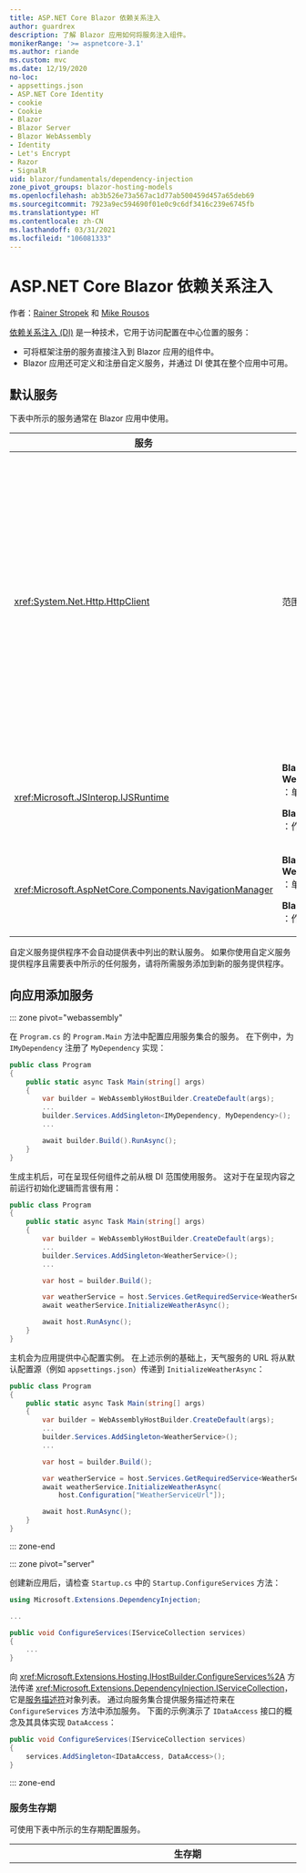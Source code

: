```yaml
---
title: ASP.NET Core Blazor 依赖关系注入
author: guardrex
description: 了解 Blazor 应用如何将服务注入组件。
monikerRange: '>= aspnetcore-3.1'
ms.author: riande
ms.custom: mvc
ms.date: 12/19/2020
no-loc:
- appsettings.json
- ASP.NET Core Identity
- cookie
- Cookie
- Blazor
- Blazor Server
- Blazor WebAssembly
- Identity
- Let's Encrypt
- Razor
- SignalR
uid: blazor/fundamentals/dependency-injection
zone_pivot_groups: blazor-hosting-models
ms.openlocfilehash: ab3b526e73a567ac1d77ab500459d457a65deb69
ms.sourcegitcommit: 7923a9ec594690f01e0c9c6df3416c239e6745fb
ms.translationtype: HT
ms.contentlocale: zh-CN
ms.lasthandoff: 03/31/2021
ms.locfileid: "106081333"
---
```

# <a name="aspnet-core-blazor-dependency-injection"></a>ASP.NET Core Blazor 依赖关系注入

作者：[Rainer Stropek](https://www.timecockpit.com) 和 [Mike Rousos](https://github.com/mjrousos)

[依赖关系注入 (DI)](xref:fundamentals/dependency-injection) 是一种技术，它用于访问配置在中心位置的服务：

* 可将框架注册的服务直接注入到 Blazor 应用的组件中。
* Blazor 应用还可定义和注册自定义服务，并通过 DI 使其在整个应用中可用。

## <a name="default-services"></a>默认服务

下表中所示的服务通常在 Blazor 应用中使用。

| 服务 | 生存期 | 描述 |
| ------- | -------- | ----------- |
| <xref:System.Net.Http.HttpClient> | 范围内 | <p>提供用于发送 HTTP 请求以及从 URI 标识的资源接收 HTTP 响应的方法。</p><p>Blazor WebAssembly 应用中 <xref:System.Net.Http.HttpClient> 的实例使用浏览器在后台处理 HTTP 流量。</p><p>默认情况下，Blazor Server 应用不包含配置为服务的 <xref:System.Net.Http.HttpClient>。 向 Blazor Server 应用提供 <xref:System.Net.Http.HttpClient>。</p><p>有关详细信息，请参阅 <xref:blazor/call-web-api>。</p><p><xref:System.Net.Http.HttpClient> 注册为作用域服务，而不是单一实例。 有关详细信息，请参阅[服务生存期](#service-lifetime)部分。</p> |
| <xref:Microsoft.JSInterop.IJSRuntime> | <p>**Blazor WebAssembly** ：单例</p><p>**Blazor Server** ：作用域</p> | 表示在其中调度 JavaScript 调用的 JavaScript 运行时实例。 有关详细信息，请参阅 <xref:blazor/call-javascript-from-dotnet>。 |
| <xref:Microsoft.AspNetCore.Components.NavigationManager> | <p>**Blazor WebAssembly** ：单例</p><p>**Blazor Server** ：作用域</p> | 包含用于处理 URI 和导航状态的帮助程序。 有关详细信息，请参阅 [URI 和导航状态帮助程序](xref:blazor/fundamentals/routing#uri-and-navigation-state-helpers)。 |

自定义服务提供程序不会自动提供表中列出的默认服务。 如果你使用自定义服务提供程序且需要表中所示的任何服务，请将所需服务添加到新的服务提供程序。

## <a name="add-services-to-an-app"></a>向应用添加服务

::: zone pivot="webassembly"

在 `Program.cs` 的 `Program.Main` 方法中配置应用服务集合的服务。 在下例中，为 `IMyDependency` 注册了 `MyDependency` 实现：

```csharp
public class Program
{
    public static async Task Main(string[] args)
    {
        var builder = WebAssemblyHostBuilder.CreateDefault(args);
        ...
        builder.Services.AddSingleton<IMyDependency, MyDependency>();
        ...

        await builder.Build().RunAsync();
    }
}
```

生成主机后，可在呈现任何组件之前从根 DI 范围使用服务。 这对于在呈现内容之前运行初始化逻辑而言很有用：

```csharp
public class Program
{
    public static async Task Main(string[] args)
    {
        var builder = WebAssemblyHostBuilder.CreateDefault(args);
        ...
        builder.Services.AddSingleton<WeatherService>();
        ...

        var host = builder.Build();

        var weatherService = host.Services.GetRequiredService<WeatherService>();
        await weatherService.InitializeWeatherAsync();

        await host.RunAsync();
    }
}
```

主机会为应用提供中心配置实例。 在上述示例的基础上，天气服务的 URL 将从默认配置源（例如 `appsettings.json`）传递到 `InitializeWeatherAsync`：

```csharp
public class Program
{
    public static async Task Main(string[] args)
    {
        var builder = WebAssemblyHostBuilder.CreateDefault(args);
        ...
        builder.Services.AddSingleton<WeatherService>();
        ...

        var host = builder.Build();

        var weatherService = host.Services.GetRequiredService<WeatherService>();
        await weatherService.InitializeWeatherAsync(
            host.Configuration["WeatherServiceUrl"]);

        await host.RunAsync();
    }
}
```

::: zone-end

::: zone pivot="server"

创建新应用后，请检查 `Startup.cs` 中的 `Startup.ConfigureServices` 方法：

```csharp
using Microsoft.Extensions.DependencyInjection;

...

public void ConfigureServices(IServiceCollection services)
{
    ...
}
```

向 <xref:Microsoft.Extensions.Hosting.IHostBuilder.ConfigureServices%2A> 方法传递 <xref:Microsoft.Extensions.DependencyInjection.IServiceCollection>，它是[服务描述符](xref:Microsoft.Extensions.DependencyInjection.ServiceDescriptor)对象列表。 通过向服务集合提供服务描述符来在 `ConfigureServices` 方法中添加服务。 下面的示例演示了 `IDataAccess` 接口的概念及其具体实现 `DataAccess`：

```csharp
public void ConfigureServices(IServiceCollection services)
{
    services.AddSingleton<IDataAccess, DataAccess>();
}
```

::: zone-end

### <a name="service-lifetime"></a>服务生存期

可使用下表中所示的生存期配置服务。

| 生存期 | 描述 |
| -------- | ----------- |
| <xref:Microsoft.Extensions.DependencyInjection.ServiceDescriptor.Scoped%2A> | <p>Blazor WebAssembly 应用当前没有 DI 范围的概念。 已注册 `Scoped` 的服务的行为与 `Singleton` 服务类似。</p><p>Blazor Server 托管模型在 HTTP 请求中支持 `Scoped` 生存期，但在客户端上加载的组件中的 SignalR 连接/线路消息中则不支持。 在页面或视图之间或从页面或视图导航到组件时，应用的 Razor 页面或 MVC 部分会正常处理作用域服务并在每个 HTTP 请求上重新创建服务。 在客户端上的组件间导航时，作用域服务不会重建，其中与服务器之间的通信通过用户线路的 SignalR 连接进行，而不是通过 HTTP 请求进行。 在客户端上的以下组件方案中，将重建作用域服务，因为为用户创建了新线路：</p><ul><li>用户关闭了浏览器窗口。 用户打开了一个新窗口，并向后导航到该应用。</li><li>用户在浏览器窗口中关闭应用的最后一个选项卡。 用户打开了一个新的选项卡，并向后导航到该应用。</li><li>用户选择浏览器的重新加载/刷新按钮。</li></ul><p>若要详细了解如何在 Blazor Server 应用中跨作用域服务保留用户状态，请参阅 <xref:blazor/hosting-models?pivots=server>。</p> |
| <xref:Microsoft.Extensions.DependencyInjection.ServiceDescriptor.Singleton%2A> | DI 创建服务的单个实例。 需要 `Singleton` 服务的所有组件都会接收同一服务的实例。 |
| <xref:Microsoft.Extensions.DependencyInjection.ServiceDescriptor.Transient%2A> | 每当组件从服务容器获取 `Transient` 服务的实例时，它都会接收该服务的新实例。 |

DI 系统基于 ASP.NET Core 中的 DI 系统。 有关详细信息，请参阅 <xref:fundamentals/dependency-injection>。

## <a name="request-a-service-in-a-component"></a>在组件中请求服务

将服务添加到服务集合后，使用 [`@inject`](xref:mvc/views/razor#inject) Razor 指令将服务注入组件，该指令具有两个参数：

* 类型：要注入的服务的类型。
* 属性：接收注入的应用服务的属性的名称。 属性无需手动创建。 编译器会创建属性。

有关详细信息，请参阅 <xref:mvc/views/dependency-injection>。

使用多个 [`@inject`](xref:mvc/views/razor#inject) 语句来注入不同的服务。

下面的示例展示了如何使用 [`@inject`](xref:mvc/views/razor#inject)。 将实现 `Services.IDataAccess` 的服务注入组件的 `DataRepository` 属性中。 请注意代码是如何仅使用 `IDataAccess` 抽象的：

::: moniker range=">= aspnetcore-5.0"

[!code-razor[](~/blazor/common/samples/5.x/BlazorSample_Server/Pages/dependency-injection/CustomerList.razor?name=snippet&highlight=2,19)]

::: moniker-end

::: moniker range="< aspnetcore-5.0"

[!code-razor[](~/blazor/common/samples/3.x/BlazorSample_Server/Pages/dependency-injection/CustomerList.razor?name=snippet&highlight=2,19)]

::: moniker-end

在内部，生成的属性 (`DataRepository`) 使用 [`[Inject]` 特性](xref:Microsoft.AspNetCore.Components.InjectAttribute)。 通常，不直接使用此特性。 如果组件需要基类，并且基类也需要注入的属性，请手动添加 [`[Inject]` 特性](xref:Microsoft.AspNetCore.Components.InjectAttribute)：

```csharp
using Microsoft.AspNetCore.Components;

public class ComponentBase : IComponent
{
    [Inject]
    protected IDataAccess DataRepository { get; set; }

    ...
}
```

在派生自基类的组件中，不需要 [`@inject`](xref:mvc/views/razor#inject) 指令。 基类的 <xref:Microsoft.AspNetCore.Components.InjectAttribute> 就已足够：

```razor
@page "/demo"
@inherits ComponentBase

<h1>Demo Component</h1>
```

## <a name="use-di-in-services"></a>在服务中使用 DI

复杂的服务可能需要其他服务。 在下述示例中，`DataAccess` 需要 <xref:System.Net.Http.HttpClient> 默认服务。 [`@inject`](xref:mvc/views/razor#inject)（或 [`[Inject]` 特性](xref:Microsoft.AspNetCore.Components.InjectAttribute)）在服务中不可用。 必须改用构造函数注入。 通过向服务的构造函数添加参数来添加所需服务。 当 DI 创建服务时，它会在构造函数中识别其所需的服务，并相应地提供这些服务。 在下面的示例中，构造函数通过 DI 接收 <xref:System.Net.Http.HttpClient>。 <xref:System.Net.Http.HttpClient> 是默认服务。

```csharp
using System.Net.Http;

public class DataAccess : IDataAccess
{
    public DataAccess(HttpClient http)
    {
        ...
    }
}
```

构造函数注入的先决条件：

* 必须存在一个构造函数，其参数可完全通过 DI 实现。 如果指定默认值，则允许使用 DI 未涵盖的其他参数。
* 适用的构造函数必须是 `public`。
* 必须存在一个适用的构造函数。 如果出现歧义，DI 会引发异常。

## <a name="utility-base-component-classes-to-manage-a-di-scope"></a>用于管理 DI 范围的实用工具基组件类

在 ASP.NET Core 应用中，Scoped 服务的范围通常限定为当前请求。 请求完成后，DI 系统将处置所有 Scoped 或 Transient 服务。 在 Blazor Server 应用中，请求范围会在客户端连接期间一直持续存在，这可能导致暂时性和范围内服务的生存期比预期要长得多。 在 Blazor WebAssembly 应用中，已注册范围内生存期的服务被视为单一实例，因此它们的生存期比典型 ASP.NET Core 应用中的范围内服务要长。

> [!NOTE]
> 若要在应用中检测可释放的暂时性服务，请参阅[检测暂时性可释放对象](#detect-transient-disposables)部分。

限制 Blazor 应用中服务生存期的一种方法是使用 <xref:Microsoft.AspNetCore.Components.OwningComponentBase> 类型。 <xref:Microsoft.AspNetCore.Components.OwningComponentBase> 是派生自 <xref:Microsoft.AspNetCore.Components.ComponentBase> 的一种抽象类型，它会创建与组件生存期相对应的 DI 范围。 通过使用此范围，可使用具有 Scoped 生存期的 DI 服务，并使其生存期与组件的生存期一样长。 销毁组件时，也会处置组件的 Scoped 服务提供程序提供的服务。 这对以下服务很有用：

* 由于 Transient 生存期不适用而应在组件中重复使用的服务。
* 由于 Singleton 生存期不适用而不得跨组件共享的服务。

可使用下面两个版本的 <xref:Microsoft.AspNetCore.Components.OwningComponentBase> 类型：

* <xref:Microsoft.AspNetCore.Components.OwningComponentBase> 是 <xref:Microsoft.AspNetCore.Components.ComponentBase> 类型的抽象、可释放子级，其具有 <xref:System.IServiceProvider> 类型的受保护的 <xref:Microsoft.AspNetCore.Components.OwningComponentBase.ScopedServices> 属性。 此提供程序可用于解析范围限定为组件生存期的服务。

  使用 [`@inject`](xref:mvc/views/razor#inject) 或 [`[Inject]` 特性](xref:Microsoft.AspNetCore.Components.InjectAttribute)注入到组件中的 DI 服务不在组件的范围内创建。 要使用组件的范围，必须使用 <xref:Microsoft.Extensions.DependencyInjection.ServiceProviderServiceExtensions.GetRequiredService%2A> 或 <xref:System.IServiceProvider.GetService%2A> 解析服务。 任何使用 <xref:Microsoft.AspNetCore.Components.OwningComponentBase.ScopedServices> 提供程序进行解析的服务都具有从同一范围提供的依赖关系。

  ::: moniker range=">= aspnetcore-5.0"

  [!code-razor[](~/blazor/common/samples/5.x/BlazorSample_WebAssembly/Pages/dependency-injection/Preferences.razor?name=snippet&highlight=3,20-21)]

  ::: moniker-end

  ::: moniker range="< aspnetcore-5.0"

  [!code-razor[](~/blazor/common/samples/3.x/BlazorSample_WebAssembly/Pages/dependency-injection/Preferences.razor?name=snippet&highlight=3,20-21)]

  ::: moniker-end

* <xref:Microsoft.AspNetCore.Components.OwningComponentBase%601> 派生自 <xref:Microsoft.AspNetCore.Components.OwningComponentBase>，并添加从范围内 DI 提供程序返回 `T` 实例的 <xref:Microsoft.AspNetCore.Components.OwningComponentBase%601.Service%2A> 属性。 当存在一项应用需要从使用组件范围的 DI 容器中获取的主服务时，不必使用 <xref:System.IServiceProvider> 的实例即可通过此类型便捷地访问 Scoped 服务。 <xref:Microsoft.AspNetCore.Components.OwningComponentBase.ScopedServices> 属性可用，因此应用可获取其他类型的服务（如有必要）。

  ```razor
  @page "/users"
  @attribute [Authorize]
  @inherits OwningComponentBase<AppDbContext>

  <h1>Users (@Service.Users.Count())</h1>

  <ul>
      @foreach (var user in Service.Users)
      {
          <li>@user.UserName</li>
      }
  </ul>
  ```

## <a name="use-of-an-entity-framework-core-ef-core-dbcontext-from-di"></a>使用来自 DI 的 Entity Framework Core (EF Core) DbContext

有关详细信息，请参阅 <xref:blazor/blazor-server-ef-core>。

## <a name="detect-transient-disposables"></a>检测暂时性可释放对象

下面的示例演示如何在应使用 <xref:Microsoft.AspNetCore.Components.OwningComponentBase> 的应用中检测可释放的暂时性服务。 有关详细信息，请参阅[用于管理 DI 范围的实用工具基组件类](#utility-base-component-classes-to-manage-a-di-scope)部分。

::: zone pivot="webassembly"

`DetectIncorrectUsagesOfTransientDisposables.cs`:

::: moniker range=">= aspnetcore-5.0"

[!code-csharp[](~/blazor/common/samples/5.x/BlazorSample_WebAssembly/dependency-injection/DetectIncorrectUsagesOfTransientDisposables.cs)]

::: moniker-end

::: moniker range="< aspnetcore-5.0"

[!code-csharp[](~/blazor/common/samples/3.x/BlazorSample_WebAssembly/dependency-injection/DetectIncorrectUsagesOfTransientDisposables.cs)]

::: moniker-end

在以下示例中检测到 `TransientDisposable` (`Program.cs`)：

::: moniker range=">= aspnetcore-5.0"

```csharp
public class Program
{
    public static async Task Main(string[] args)
    {
        var builder = WebAssemblyHostBuilder.CreateDefault(args);
        builder.DetectIncorrectUsageOfTransients();
        builder.RootComponents.Add<App>("#app");

        builder.Services.AddTransient<TransientDisposable>();
        builder.Services.AddScoped(sp =>
            new HttpClient
            {
                BaseAddress = new(builder.HostEnvironment.BaseAddress)
            });

        var host = builder.Build();
        host.EnableTransientDisposableDetection();
        await host.RunAsync();
    }
}

public class TransientDisposable : IDisposable
{
    public void Dispose() => throw new NotImplementedException();
}
```

::: moniker-end

::: moniker range="< aspnetcore-5.0"

```csharp
public class Program
{
    public static async Task Main(string[] args)
    {
        var builder = WebAssemblyHostBuilder.CreateDefault(args);
        builder.DetectIncorrectUsageOfTransients();
        builder.RootComponents.Add<App>("app");

        builder.Services.AddTransient<TransientDisposable>();
        builder.Services.AddScoped(sp =>
            new HttpClient
            {
                BaseAddress = new Uri(builder.HostEnvironment.BaseAddress)
            });

        var host = builder.Build();
        host.EnableTransientDisposableDetection();
        await host.RunAsync();
    }
}

public class TransientDisposable : IDisposable
{
    public void Dispose() => throw new NotImplementedException();
}
```

::: moniker-end

::: zone-end

::: zone pivot="server"

`DetectIncorrectUsagesOfTransientDisposables.cs`:

::: moniker range=">= aspnetcore-5.0"

[!code-csharp[](~/blazor/common/samples/5.x/BlazorSample_Server/dependency-injection/DetectIncorrectUsagesOfTransientDisposables.cs)]

::: moniker-end

::: moniker range="< aspnetcore-5.0"

[!code-csharp[](~/blazor/common/samples/3.x/BlazorSample_Server/dependency-injection/DetectIncorrectUsagesOfTransientDisposables.cs)]

::: moniker-end

向 `Program.cs` 添加 <xref:Microsoft.Extensions.DependencyInjection?displayProperty=fullName> 的命名空间：

```csharp
using Microsoft.Extensions.DependencyInjection;
```

在 `Program.cs` 的 `Program.CreateHostBuilder` 中：

```csharp
public static IHostBuilder CreateHostBuilder(string[] args) =>
    Host.CreateDefaultBuilder(args)
        .DetectIncorrectUsageOfTransients()
        .ConfigureWebHostDefaults(webBuilder =>
        {
            webBuilder.UseStartup<Startup>();
        });
```

在以下示例中检测到 `TransientDependency` (`Startup.cs`)：

```csharp
public void ConfigureServices(IServiceCollection services)
{
    services.AddRazorPages();
    services.AddServerSideBlazor();
    services.AddSingleton<WeatherForecastService>();
    services.AddTransient<TransientDependency>();
    services.AddTransient<ITransitiveTransientDisposableDependency, 
        TransitiveTransientDisposableDependency>();
}

public class TransitiveTransientDisposableDependency 
    : ITransitiveTransientDisposableDependency, IDisposable
{
    public void Dispose() { }
}

public interface ITransitiveTransientDisposableDependency
{
}

public class TransientDependency
{
    private readonly ITransitiveTransientDisposableDependency 
        _transitiveTransientDisposableDependency;

    public TransientDependency(ITransitiveTransientDisposableDependency 
        transitiveTransientDisposableDependency)
    {
        _transitiveTransientDisposableDependency = 
            transitiveTransientDisposableDependency;
    }
}
```

::: zone-end

应用可以注册暂时性可释放对象，而不会引发异常。 不过，这会尝试在 <xref:System.InvalidOperationException> 中解析暂时性可释放对象结果，如以下示例所示。

`Pages/TransientDisposable.razor`:

```razor
@page "/transient-disposable"
@inject TransientDisposable TransientDisposable

<h1>Transient Disposable Detection</h1>
```

导航到 `/transient-disposable` 中的 `TransientDisposable` 组件，并在框架尝试构造 `TransientDisposable` 的实例时引发 <xref:System.InvalidOperationException>：

> System.InvalidOperationException：尝试解析错误范围内的暂时性可释放服务 TransientDisposable。 为尝试解析的服务“T”使用“OwningComponentBase\<T>”组件基类。

## <a name="additional-resources"></a>其他资源

* <xref:fundamentals/dependency-injection>
* [暂时和共享实例的 `IDisposable` 指南](xref:fundamentals/dependency-injection#idisposable-guidance-for-transient-and-shared-instances)
* <xref:mvc/views/dependency-injection>
